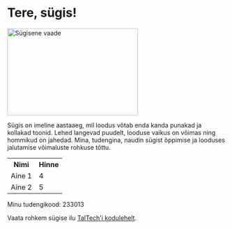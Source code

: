 <!DOCTYPE html>
<html>
<head>
    <title>Sügis</title>
</head>
<body>
    <h1>Tere, sügis!</h1>
    <img src="https://example.com/sugispilt.jpg" alt="Sügisene vaade" width="300" height="200">
    <p>
        Sügis on imeline aastaaeg, mil loodus võtab enda kanda punakad ja kollakad toonid.
        Lehed langevad puudelt, looduse vaikus on võimas ning hommikud on jahedad.
        Mina, tudengina, naudin sügist õppimise ja looduses jalutamise võimaluste rohkuse tõttu.
    </p>
    <table>
        <tr>
            <th>Nimi</th>
            <th>Hinne</th>
        </tr>
        <tr>
            <td>Aine 1</td>
            <td>4</td>
        </tr>
        <tr>
            <td>Aine 2</td>
            <td>5</td>
        </tr>
    </table>
    <p>
        Minu tudengikood: 233013
    </p>
    <p>
        Vaata rohkem sügise ilu <a href="https://taltech.ee/">TalTech'i kodulehelt</a>.
    </p>
</body>
</html>

